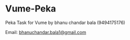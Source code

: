 # Vume-Peka

Peka Task for Vume by bhanu chandar bala (9494175176)

Email: bhanuchandar.bala1@gmail.com
